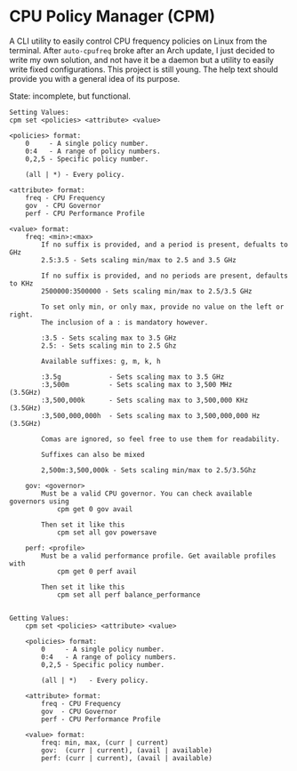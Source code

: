 # CPU Policy Manager (CPM)
A CLI utility to easily control CPU frequency policies on Linux from the terminal. After `auto-cpufreq` broke after an Arch update, I just decided to write my own solution, and not have it be a daemon but a utility to easily write fixed configurations. This project is still young. The help text should provide you with a general idea of its purpose.

State: incomplete, but functional.

```
Setting Values:
cpm set <policies> <attribute> <value>

<policies> format:
    0     - A single policy number.
    0:4   - A range of policy numbers.
    0,2,5 - Specific policy number.

    (all | *) - Every policy.

<attribute> format:
    freq - CPU Frequency
    gov  - CPU Governor
    perf - CPU Performance Profile

<value> format:
    freq: <min>:<max>
        If no suffix is provided, and a period is present, defualts to GHz
        2.5:3.5 - Sets scaling min/max to 2.5 and 3.5 GHz

        If no suffix is provided, and no periods are present, defaults to KHz
        2500000:3500000 - Sets scaling min/max to 2.5/3.5 GHz

        To set only min, or only max, provide no value on the left or right.
        The inclusion of a : is mandatory however.

        :3.5 - Sets scaling max to 3.5 GHz
        2.5: - Sets scaling min to 2.5 Ghz

        Available suffixes: g, m, k, h

        :3.5g            - Sets scaling max to 3.5 GHz
        :3,500m          - Sets scaling max to 3,500 MHz        (3.5GHz)
        :3,500,000k      - Sets scaling max to 3,500,000 KHz    (3.5GHz)
        :3,500,000,000h  - Sets scaling max to 3,500,000,000 Hz (3.5GHz)

        Comas are ignored, so feel free to use them for readability.

        Suffixes can also be mixed

        2,500m:3,500,000k - Sets scaling min/max to 2.5/3.5Ghz

    gov: <governor>
        Must be a valid CPU governor. You can check available governors using
            cpm get 0 gov avail

        Then set it like this
            cpm set all gov powersave

    perf: <profile>
        Must be a valid performance profile. Get available profiles with
            cpm get 0 perf avail

        Then set it like this
            cpm set all perf balance_performance
        

Getting Values:
    cpm set <policies> <attribute> <value> 

    <policies> format:
        0     - A single policy number.
        0:4   - A range of policy numbers.
        0,2,5 - Specific policy number.

        (all | *)   - Every policy.

    <attribute> format:
        freq - CPU Frequency
        gov  - CPU Governor
        perf - CPU Performance Profile

    <value> format:
        freq: min, max, (curr | current)
        gov:  (curr | current), (avail | available)
        perf: (curr | current), (avail | available)


```
